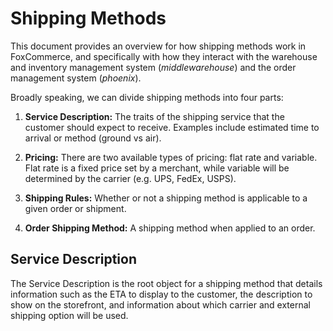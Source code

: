 # Shipping Methods

This document provides an overview for how shipping methods work in FoxCommerce,
and specifically with how they interact with the warehouse and inventory
management system (_middlewarehouse_) and the order management system
(_phoenix_).

Broadly speaking, we can divide shipping methods into four parts:

1. **Service Description:** The traits of the shipping service that the
   customer should expect to receive. Examples include estimated time to
   arrival or method (ground vs air).

2. **Pricing:** There are two available types of pricing: flat rate and
   variable. Flat rate is a fixed price set by a merchant, while variable will
   be determined by the carrier (e.g. UPS, FedEx, USPS).

3. **Shipping Rules:** Whether or not a shipping method is applicable to a given
   order or shipment.

4. **Order Shipping Method:** A shipping method when applied to an order.

## Service Description

The Service Description is the root object for a shipping method that details
information such as the ETA to display to the customer, the description to show
on the storefront, and information about which carrier and external shipping
option will be used.
